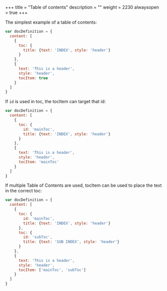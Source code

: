 +++
title = "Table of contents"
description = ""
weight = 2230
alwaysopen = true
+++

The simplest example of a table of contents:
```js
var docDefinition = {
  content: [
    {
      toc: {
        title: {text: 'INDEX', style: 'header'}
      }
    },
    {
      text: 'This is a header',
      style: 'header',
      tocItem: true
    }
  ]
}
```

If `id` is used in toc, the tocItem can target that id:
```js
var docDefinition = {
  content: [
    {
      toc: {
        id: 'mainToc',
        title: {text: 'INDEX', style: 'header'}
      }
    },
    {
      text: 'This is a header',
      style: 'header',
      tocItem: 'mainToc'
    }
  ]
}
```

If multiple Table of Contents are used, tocItem can be used to place the text in the correct toc:
```js
var docDefinition = {
  content: [
    {
      toc: {
        id: 'mainToc',
        title: {text: 'INDEX', style: 'header'}
      },
      toc: {
        id: 'subToc',
        title: {text: 'SUB INDEX', style: 'header'}
      }
    },
    {
      text: 'This is a header',
      style: 'header',
      tocItem: ['mainToc', 'subToc']
    }
  ]
}
```
